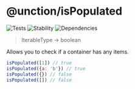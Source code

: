 # @unction/isPopulated


![Tests][BADGE_TRAVIS]
![Stability][BADGE_STABILITY]
![Dependencies][BADGE_DEPENDENCY]

> IterableType -> boolean

Allows you to check if a container has any items.

``` javascript
isPopulated([1]) // true
isPopulated({a: 'b'}) // true
isPopulated({}) // false
isPopulated([]) // false
```

[BADGE_TRAVIS]: https://img.shields.io/travis/krainboltgreene/unction.js.svg?maxAge=2592000&style=flat-square

[BADGE_STABILITY]: https://img.shields.io/badge/stability-strong-green.svg?maxAge=2592000&style=flat-square
[BADGE_DEPENDENCY]: https://img.shields.io/david/krainboltgreene/unction.js.svg?maxAge=2592000&style=flat-square
